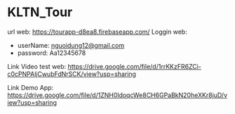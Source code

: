 # KLTN_Tour
url web: https://tourapp-d8ea8.firebaseapp.com/
Loggin web: 
- userName: nguoidung12@gmail.com
- password: Aa12345678

Link Video test web: https://drive.google.com/file/d/1rrKKzFR6ZCi-c0cPNPAljCwubFdNrSCK/view?usp=sharing

Link Demo App: https://drive.google.com/file/d/1ZNH0ldoqcWe8CH6GPaBkN20heXKr8juD/view?usp=sharing

